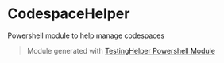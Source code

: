 # CodespaceHelper

Powershell module to help manage codespaces

> Module generated with [TestingHelper Powershell Module](https://www.powershellgallery.com/packages/TestingHelper/)
